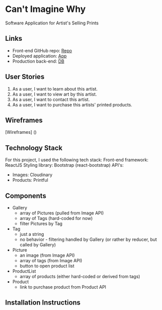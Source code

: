 

# Can't Imagine Why
Software Application for Artist's Selling Prints

## Links
* Front-end GitHub repo: [Repo]()
* Deployed application: [App]()
* Production back-end: [DB]()

## User Stories

1. As a user, I want to learn about this artist.
2. As a user, I want to view art by this artist.
3. As a user, I want to contact this artist.
4. As a user, I want to purchase this artists' printed products.

## Wireframes

[Wireframes] ()

## Technology Stack

For this project, I used the following tech stack:
Front-end framework: ReactJS
Styling library: Bootstrap (react-bootstrap)
API's: 
* Images: Cloudinary
* Products: Printful

## Components
* Gallery
  - array of Pictures (pulled from Image API)
  - array of Tags (hard-coded for now)
  - filter Pictures by Tag
* Tag
  - just a string
  - no behavior - filtering handled by Gallery (or rather by reducer, but called by Gallery)
* Picture
  - an image (from Image API)
  - array of tags (from Image API)
  - button to open product list
* ProductList
  - array of products (either hard-coded or derived from tags)
* Product
  - link to purchase product from Product API

## Installation Instructions
